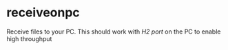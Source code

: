 # receiveonpc
Receive files to your PC. This should work with *H2 port* on the PC to enable high throughput